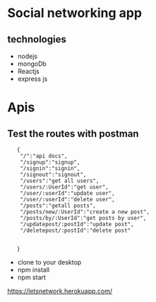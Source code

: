 # Social networking app

## technologies

- nodejs
- mongoDb
- Reactjs
- express js

# Apis


## Test the routes with postman

```
   {
    "/":"api docs",
    "/signup":"signup",
    "/signin":"signin",
    "/signout":"signout",
    "/users":"get all users",
    "/users/:UserId":"get user",
    "/user/:userId":"update user",
    "/user/:userId":"delete user",
    "/posts":"getall posts",
    "/posts/new/:UserId":"create a new post",
    "/posts/by/:UserId":"get posts by user",
    "/updatepost/:postId":"update post",
    "/deletepost/:postId":"delete post"


   }
```

- clone to your desktop
- npm install
- npm start

https://letsnetwork.herokuapp.com/
